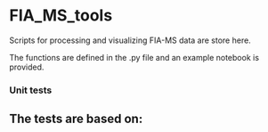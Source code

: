 # FIA_MS_tools
Scripts for processing and visualizing FIA-MS data are store here.

The functions are defined in the .py file and an example notebook is provided.

### Unit tests
The tests are based on:
- 